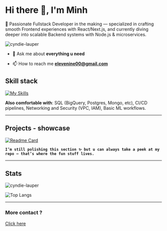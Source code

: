 # Hi there 👋, I'm Minh
🚀 Passionate Fullstack Developer in the making — specialized in crafting smooth Frontend experiences with React/Next.js, and currently diving deeper into scalable Backend systems with Node.js & microservices.

<p align="left"> <img src="https://komarev.com/ghpvc/?username=cyndie-lauper&label=Profile%20views&color=0e75b6&style=flat" alt="cyndie-lauper" /> </p>

- 💬 Ask me about **everything u need**

- 📫 How to reach me **elevenine00@gmail.com**


## Skill stack

[![My Skills](https://skillicons.dev/icons?i=aws,docker,git,python,typescript,nodejs,firebase,jenkins,kubernetes,redis,tailwind,bash,redux,figma&theme=light)](https://skillicons.dev)

**Also comfortable with**: SQL (BigQuery, Postgres, Mongo, etc), CI/CD pipelines, Networking and Security (VPC, IAM), Basic ML workflows.


---

## Projects - showcase

[![Readme Card](https://github-readme-stats.vercel.app/api/pin/?username=Cyndie-Lauper&repo=photo-blogs)](https://github.com/Cyndie-Lauper/photo-blogs)

**`I’m still polishing this section ✨ but u can always take a peek at my repo — that’s where the fun stuff lives.`**

---
## Stats

<p><img align="center" src="https://github-readme-streak-stats.herokuapp.com/?user=cyndie-lauper&" alt="cyndie-lauper" /></p>


![Top Langs](https://github-readme-stats.vercel.app/api/top-langs/?username=Cyndie-Lauper&hide_progress=true)

---
<h3 align="left">More contact ?</h3>
<a href="https://bento.me/himn" target="_blank" rel="noopener noreferrer">Click here</a>

